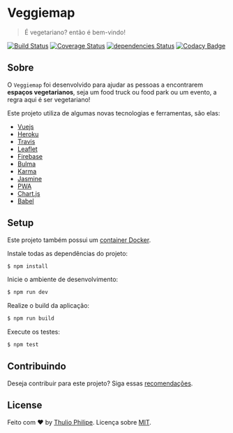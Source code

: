 # Veggiemap

> É vegetariano? então é bem-vindo!

[![Build Status](https://travis-ci.org/starkland/veggiemap.svg?branch=master)](https://travis-ci.org/starkland/veggiemap)
[![Coverage Status](https://coveralls.io/repos/github/starkland/veggiemap/badge.svg?branch=master)](https://coveralls.io/github/starkland/veggiemap?branch=master)
[![dependencies Status](https://david-dm.org/starkland/veggiemap/status.svg)](https://david-dm.org/starkland/veggiemap)
[![Codacy Badge](https://api.codacy.com/project/badge/Grade/94ac2fa0836548739f8cb3f3b25b6cac)](https://www.codacy.com/app/thulioph/veggiemap?utm_source=github.com&amp;utm_medium=referral&amp;utm_content=starkland/veggiemap&amp;utm_campaign=Badge_Grade)

## Sobre

O `Veggiemap` foi desenvolvido para ajudar as pessoas a encontrarem **espaços vegetarianos**, seja um food truck ou food park ou um evento, a regra aqui é ser vegetariano!

Este projeto utiliza de algumas novas tecnologias e ferramentas, são elas:

- [Vuejs](http://vuejs.org)
- [Heroku](https://heroku.com)
- [Travis](https://travis-ci.org)
- [Leaflet](http://leafletjs.com)
- [Firebase](https://firebase.google.com)
- [Bulma](http://bulma.io)
- [Karma](http://karma-runner.github.io)
- [Jasmine](https://jasmine.github.io)
- [PWA](https://developers.google.com/web/progressive-web-apps/)
- [Chart.js](http://vue-chartjs.org)
- [Babel](http://babeljs.io/)

## Setup

Este projeto também possui um [container Docker](https://hub.docker.com/r/thulioph/veggiemap/).

Instale todas as dependências do projeto:

```bash
$ npm install
```

Inicie o ambiente de desenvolvimento:

```bash
$ npm run dev
```

Realize o build da aplicação:

```bash
$ npm run build
```

Execute os testes:

```bash
$ npm test
```

## Contribuindo

Deseja contribuir para este projeto? Siga essas [recomendações](https://github.com/starkland/veggiemap/blob/master/.github/contributing.md).

## License

Feito com ♥ by [Thulio Philipe](https://twitter.com/thulioph_). Licença sobre [MIT](https://thulioph.mit-license.org).
